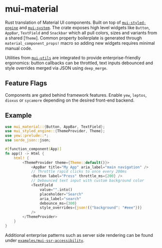 # mui-material

Rust translation of Material UI components. Built on top of
[`mui-styled-engine`](../mui-styled-engine) and [`mui-system`](../mui-system).
The crate exposes high level widgets like `Button`, `AppBar`, `TextField` and
`Snackbar` which all pull colors, sizes and variants from a shared [`Theme`].
Common property boilerplate is generated through `material_component_props!`
macro so adding new widgets requires minimal manual code.

Utilities from [`mui-utils`](../mui-utils) are integrated to provide
enterprise-friendly ergonomics: button callbacks can be throttled,
text inputs debounced and style overrides merged via JSON using `deep_merge`.

## Feature Flags

Components are gated behind framework features. Enable `yew`, `leptos`,
`dioxus` or `sycamore` depending on the desired front-end backend.

## Example

```rust
use mui_material::{Button, AppBar, TextField};
use mui_styled_engine::{ThemeProvider, Theme};
use yew::prelude::*;
use serde_json::json;

#[function_component(App)]
fn app() -> Html {
    html! {
        <ThemeProvider theme={Theme::default()}>
            <AppBar title="My App" aria_label="main navigation" />
            // Throttle rapid clicks to once every 200ms
            <Button label="Press" throttle_ms={200} />
            // Debounced text input with custom background color
            <TextField
                value="".into()
                placeholder="Search"
                aria_label="search"
                debounce_ms={300}
                style_overrides={json!({"background": "#eee"})}
            />
        </ThemeProvider>
    }
}
```

Additional enterprise patterns such as server side rendering can be found under
[`examples/mui-ssr-accessibility`](../../examples/mui-ssr-accessibility).
